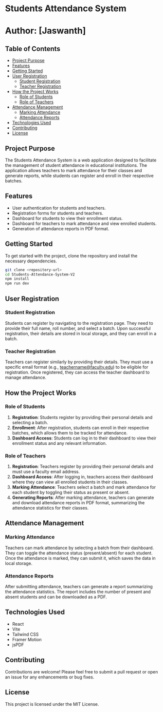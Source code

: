 # Students Attendance System

# Author: [Jaswanth]

## Table of Contents
- [Project Purpose](#project-purpose)
- [Features](#features)
- [Getting Started](#getting-started)
- [User Registration](#user-registration)
  - [Student Registration](#student-registration)
  - [Teacher Registration](#teacher-registration)
- [How the Project Works](#how-the-project-works)
  - [Role of Students](#role-of-students)
  - [Role of Teachers](#role-of-teachers)
- [Attendance Management](#attendance-management)
  - [Marking Attendance](#marking-attendance)
  - [Attendance Reports](#attendance-reports)
- [Technologies Used](#technologies-used)
- [Contributing](#contributing)
- [License](#license)

## Project Purpose
The Students Attendance System is a web application designed to facilitate the management of student attendance in educational institutions. The application allows teachers to mark attendance for their classes and generate reports, while students can register and enroll in their respective batches.

## Features
- User authentication for students and teachers.
- Registration forms for students and teachers.
- Dashboard for students to view their enrollment status.
- Dashboard for teachers to mark attendance and view enrolled students.
- Generation of attendance reports in PDF format.

## Getting Started
To get started with the project, clone the repository and install the necessary dependencies.

```bash
git clone <repository-url>
cd Students-Attendance-System-V2
npm install
npm run dev
```

## User Registration

### Student Registration
Students can register by navigating to the registration page. They need to provide their full name, roll number, and select a batch. Upon successful registration, their details are stored in local storage, and they can enroll in a batch.

### Teacher Registration
Teachers can register similarly by providing their details. They must use a specific email format (e.g., teachername@faculty.edu) to be eligible for registration. Once registered, they can access the teacher dashboard to manage attendance.

## How the Project Works

### Role of Students
1. **Registration**: Students register by providing their personal details and selecting a batch.
2. **Enrollment**: After registration, students can enroll in their respective batches, which allows them to be tracked for attendance.
3. **Dashboard Access**: Students can log in to their dashboard to view their enrollment status and any relevant information.

### Role of Teachers
1. **Registration**: Teachers register by providing their personal details and must use a faculty email address.
2. **Dashboard Access**: After logging in, teachers access their dashboard where they can view all enrolled students in their classes.
3. **Marking Attendance**: Teachers select a batch and mark attendance for each student by toggling their status as present or absent.
4. **Generating Reports**: After marking attendance, teachers can generate and download attendance reports in PDF format, summarizing the attendance statistics for their classes.

## Attendance Management

### Marking Attendance
Teachers can mark attendance by selecting a batch from their dashboard. They can toggle the attendance status (present/absent) for each student. Once the attendance is marked, they can submit it, which saves the data in local storage.

### Attendance Reports
After submitting attendance, teachers can generate a report summarizing the attendance statistics. The report includes the number of present and absent students and can be downloaded as a PDF.

## Technologies Used
- React
- Vite
- Tailwind CSS
- Framer Motion
- jsPDF

## Contributing
Contributions are welcome! Please feel free to submit a pull request or open an issue for any enhancements or bug fixes.

## License
This project is licensed under the MIT License.
